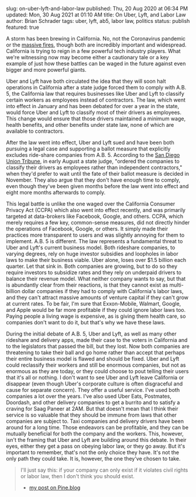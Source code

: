 slug: on-uber-lyft-and-labor-law
published: Thu, 20 Aug 2020 at 06:34 PM
updated: Mon, 30 Aug 2021 at 01:10 AM
title: On Uber, Lyft, and Labor Law
author: Brian Schrader
tags: uber, lyft, ab5, labor law, politics
status: publish
featured: true


A storm has been brewing in California. No, not the Coronavirus pandemic or the [massive fires][2], though both are incredibly important and widespread. California is trying to reign in a few powerful tech industry players. What we're witnessing now may become either a cautionary tale or a key example of just how these battles can be waged in the future against even bigger and more powerful giants.

Uber and Lyft have both circulated the idea that they will soon halt operations in California after a state judge forced them to comply with A.B. 5, the California law that requires businesses like Uber and Lyft to classify certain workers as employees instead of contractors. The law, which went into effect in January and has been debated for over a year in the state, would force Uber and Lyft to classify most of their drivers as employees. This change would ensure that those drivers maintained a minimum wage, health benefits, and other benefits under state law, none of which are available to contractors.

After the law went into effect, Uber and Lyft sued and have been both pursuing a legal case and supporting a ballot measure that explicitly excludes ride-share companies from A.B. 5. According to the [San Diego Union Tribune][3], in early August a state judge, "ordered the companies to classify their drivers as employees rather than independent contractors," when they'd prefer to wait until the fate of their ballot measure is decided in November. They also argue that they don't have enough time to comply, even though they've been given months before the law went into effect and eight more months afterwards to comply.

This legal battle is unlike the one waged over the California Consumer Privacy Act (CCPA) which also went into effect recently, and was primarily targeted at data-brokers like Facebook, Google, and others. CCPA, which merely requires a few key, common-sense measures, did not directly hinder the operations of Facebook, Google, or others. It simply made their practices more transparent to users and was slightly annoying for them to implement. A.B. 5 is different. The law represents a fundamental threat to Uber and Lyft's current business model. Both rideshare companies, to varying degrees, rely on huge investor subsidies and loopholes in labor laws to make their business viable. Uber alone, loses over $1.5 billion each quarter. Let that sink in. Both companies are growing, but to do so they require investors to subsidize rates and they rely on underpaid drivers to balance their revenue model. What neither company wants to say, but that is abundantly clear from their reactions, is that they cannot exist as multi-billion dollar companies if they had to comply with California's labor laws, and they can't attract massive amounts of venture capital if they can't grow at current rates. To be fair, I'm sure that Exxon-Mobile, Walmart, Google, and Apple would be far more profitable if they could ignore labor laws too. Paying people a living wage is expensive, as is giving them health care, so companies don't want to do it, but that's why we have these laws.

During the initial debate of A.B. 5, Uber and Lyft, as well as many other rideshare and delivery apps, made their case to the voters in California and to the legislators that passed the bill, but they lost. Now both companies are threatening to take their ball and go home rather than accept that perhaps their entire business model is flawed and should be fixed. Uber and Lyft could reclassify their workers and still be enormous companies, but not as enormous as they are today, or they could choose to pout telling their users that it's all or nothing. I don't want to see Uber and Lyft leave California or disappear (even though Uber's corporate culture is often disgraceful and cause for separate concern). They offer a useful service. I've used both companies a lot over the years. I've also used Uber Eats, Postmates, Doordash, and other delivery companies to get a burrito and to satisfy a craving for Saag Paneer at 2AM. But that doesn't mean that I think their service is so valuable that they should be immune from laws that other companies are subject to. Taxi companies and delivery drivers have been around for a long time. Those endeavors can be profitable, and they can be mutually beneficial for both the company and the workers. This, however, isn't the framing that Uber and Lyft are building around this debate. In their eyes, either they get a pass on obeying labor law, or they go away. But it's important to remember, that's not the only choice they have. It's not the only path they could take. It is, however, the one they've chosen to take.

> I'll just say this: if your company can only exist if it violates civil rights or labor law, then I don't think you should exist.
> - [my post on Pine.blog][4]


[2]: https://www.sandiegouniontribune.com/news/california/story/2020-08-19/northern-california-wildfires-threatening-thousands-of-homes
[3]: https://www.sandiegouniontribune.com/business/technology/story/2020-08-20/why-are-uber-and-lyft-threatening-to-shutdown-in-california
[4]: https://pine.blog/u/sonicrocketman/archive/a23fd365-346e-45b1-8762-f73326e6d0b7
